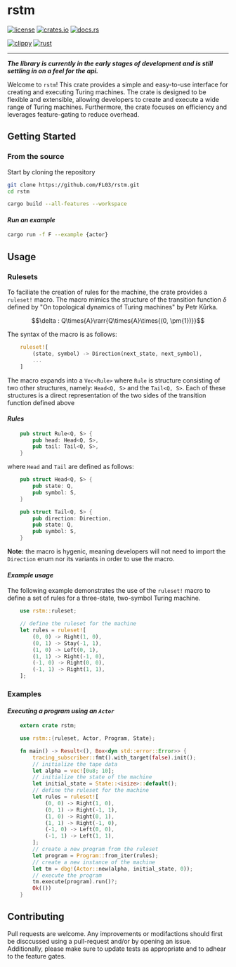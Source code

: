 # rstm

[![license](https://img.shields.io/crates/l/rstm.svg)](https://crates.io/crates/rstm)
[![crates.io](https://img.shields.io/crates/v/rstm.svg)](https://crates.io/crates/rstm)
[![docs.rs](https://docs.rs/rstm/badge.svg)](https://docs.rs/rstm)

[![clippy](https://github.com/FL03/rstm/actions/workflows/clippy.yml/badge.svg)](https://github.com/FL03/rstm/actions/workflows/clippy.yml)
[![rust](https://github.com/FL03/rstm/actions/workflows/rust.yml/badge.svg)](https://github.com/FL03/rstm/actions/workflows/rust.yml)

***

_**The library is currently in the early stages of development and is still settling in on a feel for the api.**_

Welcome to `rstm`! This crate provides a simple and easy-to-use interface for creating and executing Turing machines. The crate is designed to be flexible and extensible, allowing developers to create and execute a wide range of Turing machines. Furthermore, the crate focuses on efficiency and leverages feature-gating to reduce overhead.

## Getting Started

### From the source

Start by cloning the repository

```bash
git clone https://github.com/FL03/rstm.git
cd rstm
```

```bash
cargo build --all-features --workspace
```

#### _Run an example_

```bash
cargo run -f F --example {actor}
```

## Usage

### Rulesets

To faciliate the creation of rules for the machine, the crate provides a `ruleset!` macro. The macro mimics the
structure of the transition function $\delta$ defined by "On topological dynamics of Turing machines" by Petr Kůrka.

$$\delta : Q\times{A}\rarr{Q\times{A}\times{(0, \pm{1})}}$$

The syntax of the macro is as follows:

```rust
    ruleset![
        (state, symbol) -> Direction(next_state, next_symbol),
        ...
    ]
```

The macro expands into a `Vec<Rule>` where `Rule` is structure consisting of two other structures, namely: `Head<Q, S>` and the `Tail<Q, S>`. Each of these structures is a direct representation of the two sides of the transition function defined above

#### _Rules_

```rust
    pub struct Rule<Q, S> {
        pub head: Head<Q, S>,
        pub tail: Tail<Q, S>,
    }
```

where `Head` and `Tail` are defined as follows:

```rust
    pub struct Head<Q, S> {
        pub state: Q,
        pub symbol: S,
    }

    pub struct Tail<Q, S> {
        pub direction: Direction,
        pub state: Q,
        pub symbol: S,
    }
```

**Note:** the macro is hygenic, meaning developers will not need to import the `Direction` enum nor its variants in order to use the macro.

#### _Example usage_

The following example demonstrates the use of the `ruleset!` macro to define a set of rules for a three-state, two-symbol Turing machine.

```rust
    use rstm::ruleset;

    // define the ruleset for the machine
    let rules = ruleset![
        (0, 0) -> Right(1, 0),
        (0, 1) -> Stay(-1, 1),
        (1, 0) -> Left(0, 1),
        (1, 1) -> Right(-1, 0),
        (-1, 0) -> Right(0, 0),
        (-1, 1) -> Right(1, 1),
    ];
```

### Examples

#### _Executing a program using an `Actor`_

```rust
    extern crate rstm;

    use rstm::{ruleset, Actor, Program, State};

    fn main() -> Result<(), Box<dyn std::error::Error>> {
        tracing_subscriber::fmt().with_target(false).init();
        // initialize the tape data
        let alpha = vec![0u8; 10];
        // initialize the state of the machine
        let initial_state = State::<isize>::default();
        // define the ruleset for the machine
        let rules = ruleset![
            (0, 0) -> Right(1, 0),
            (0, 1) -> Right(-1, 1),
            (1, 0) -> Right(0, 1),
            (1, 1) -> Right(-1, 0),
            (-1, 0) -> Left(0, 0),
            (-1, 1) -> Left(1, 1),
        ];
        // create a new program from the ruleset
        let program = Program::from_iter(rules);
        // create a new instance of the machine
        let tm = dbg!(Actor::new(alpha, initial_state, 0));
        // execute the program
        tm.execute(program).run()?;
        Ok(())
    }
```

## Contributing

Pull requests are welcome. Any improvements or modifactions should first be disccussed using a pull-request and/or by opening an issue. Additionally, please make sure to update tests as appropriate and to adhear to the feature gates.
